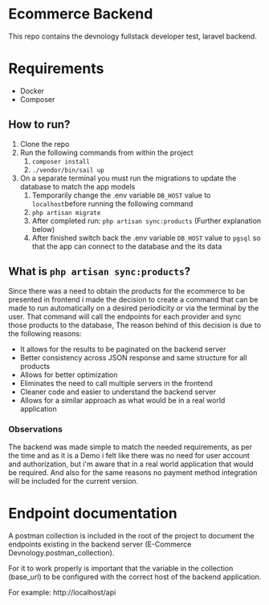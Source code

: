 # Ecommerce Backend

This repo contains the devnology fullstack developer test, laravel backend.

# Requirements

-   Docker
-   Composer

## How to run?

1. Clone the repo
2. Run the following commands from within the project
    1. `composer install`
    2. `./vendor/bin/sail up `
3. On a separate terminal you must run the migrations to update the database to match the app models
    1. Temporarily change the .env variable `DB_HOST` value to `localhost`before running the following command
    2. `php artisan migrate`
    3. After completed run: `php artisan sync:products` (Further explanation below)
    4. After finished switch back the .env variable `DB_HOST` value to `pgsql` so that the app can connect to the database and the its data

## What is `php artisan sync:products`?

Since there was a need to obtain the products for the ecommerce to be presented in frontend i made the decision to create a command that can be made to run automatically on a desired periodicity or via the terminal by the user.
That command will call the endpoints for each provider and sync those products to the database,
The reason behind of this decision is due to the following reasons:

-   It allows for the results to be paginated on the backend server
-   Better consistency across JSON response and same structure for all products
-   Allows for better optimization
-   Eliminates the need to call multiple servers in the frontend
-   Cleaner code and easier to understand the backend server
-   Allows for a similar approach as what would be in a real world application

### Observations

The backend was made simple to match the needed requirements, as per the time and as it is a Demo i felt like there was no need for user account and authorization, but i'm aware that in a real world application that would be required.
And also for the same reasons no payment method integration will be included for the current version.

# Endpoint documentation

A postman collection is included in the root of the project to document the endpoints existing in the backend server (E-Commerce Devnology.postman_collection).

For it to work properly is important that the variable in the collection (base_url) to be configured with the correct host of the backend application.

For example: http://localhost/api
